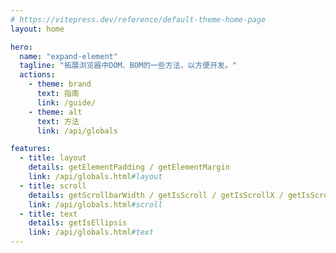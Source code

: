 ```yaml
---
# https://vitepress.dev/reference/default-theme-home-page
layout: home

hero:
  name: "expand-element"
  tagline: "拓展浏览器中DOM、BOM的一些方法，以方便开发。"
  actions:
    - theme: brand
      text: 指南
      link: /guide/
    - theme: alt
      text: 方法
      link: /api/globals

features:
  - title: layout
    details: getElementPadding / getElementMargin
    link: /api/globals.html#layout
  - title: scroll
    details: getScrollbarWidth / getIsScroll / getIsScrollX / getIsScrollY
    link: /api/globals.html#scroll
  - title: text
    details: getIsEllipsis
    link: /api/globals.html#text
---
```


